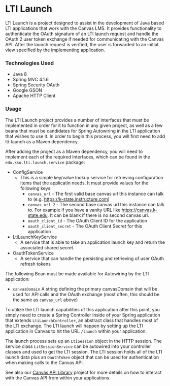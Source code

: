 # LTI Launch

LTI Launch is a project designed to assist in the development of Java based LTI applications that work with the Canvas LMS. It provides functionality to authenticate the OAuth signature of an LTI launch request and handle the OAuth 2 user token exchange if needed for communicating with the Canvas API. After the launch request is verified, the user is forwarded to an initial view specified by the implementing application.

### Technologies Used
- Java 8
- Spring MVC 4.1.6
- Spring Security OAuth
- Google GSON
- Apache HTTP Client

### Usage
The LTI Launch project provides a number of interfaces that must be implemented in order for it to function in any given project, as well as a few beans that must be candidates for Spring Autowiring in the LTI application that wishes to use it. In order to begin this process, you will first need to add lti-launch as a Maven dependency.

After adding the project as a Maven dependency, you will need to implement each of the required Interfaces, which can be found in the `edu.ksu.lti.launch.service` package:
- ConfigService
    - This is a simple key/value lookup service for retrieving configuration items that the applicatin needs. It must provide values for the following keys:
        - `canvas_url` - The first valid base canvas url this instance can talk to (e.g. https://k-state.instructure.com)
        - `canvas_url_2` - The second base canvas url this instance can talk to. For example if you have a vanity URL like https://canvas.k-state.edu. It can be blank if there is no second canvas url.
        - `oauth_client_id` - The OAuth Client ID for the application
        - `oauth_client_secret` - The OAuth Client Secret for this application
- LtiLaunchKeyService
    - A service that is able to take an application launch key and return the associated shared secret.
- OauthTokenService
    - A service that can handle the persisting and retrieving of user OAuth refresh tokens

The following Bean must be made available for Autowiring by the LTI application:
- `canvasDomain` A string defining the primary canvasDomain that will be used for API calls and the OAuth exchange (most often, this should be the same as `canvas_url` above)

To utilize the LTI launch capabilities of this application after this point, you simply need to create a Spring Controller inside of your Spring application that extends `LtiLaunchController`, an abstract class that handles most of the LTI exchange. The LTI launch will happen by setting up the LTI application in Canvas to hit the URL `/launch` within your application.

The launch process sets up an `LtiSession` object in the HTTP session. The service class `LitSessionService` can be autowired into your controller classes and used to get the LTI session. The LTI session holds all of the LTI launch data plus an `OauthToken` object that can be used for authentication when making calls to the Canvas API.

See also our [Canvas API Library](https://github.com/kstateome/canvas-api) project for more details on how to interact with the Canvas API from within your applications.

